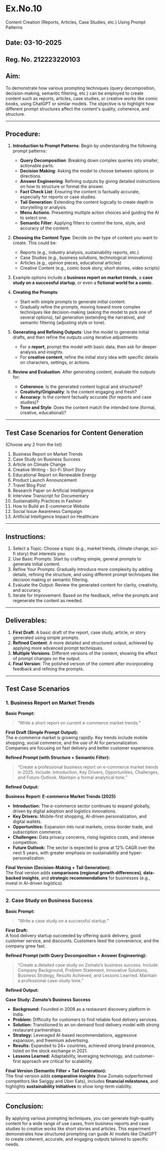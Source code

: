 # Ex.No.10  
Content Creation (Reports, Articles, Case Studies, etc.) Using Prompt Patterns  

## Date:  03-10-2025
## Reg. No.  212223220103

## Aim:  
To demonstrate how various prompting techniques (query decomposition, decision-making, semantic filtering, etc.) can be employed to create content such as reports, articles, case studies, or creative works like comic books, using ChatGPT or similar models. The objective is to highlight how different prompt structures affect the content's quality, coherence, and structure.  

---

## Procedure:  
1. **Introduction to Prompt Patterns**: Begin by understanding the following prompt patterns:  
   - **Query Decomposition**: Breaking down complex queries into smaller, actionable parts.  
   - **Decision Making**: Asking the model to choose between options or directions.  
   - **Answer Engineering**: Refining outputs by giving detailed instructions on how to structure or format the answer.  
   - **Fact Check List**: Ensuring the content is factually accurate, especially for reports or case studies.  
   - **Tail Generation**: Extending the content logically to create depth in storytelling or analysis.  
   - **Menu Actions**: Presenting multiple action choices and guiding the AI to select one.  
   - **Semantic Filter**: Applying filters to control the tone, style, and accuracy of the content.  

2. **Choosing the Content Type**: Decide on the type of content you want to create. This could be:  
   - Reports (e.g., industry analysis, sustainability reports, etc.)  
   - Case Studies (e.g., business solutions, technological innovations)  
   - Articles (e.g., opinion pieces, educational articles)  
   - Creative Content (e.g., comic book story, short stories, video scripts)  

3. Example options include a **business report on market trends**, a **case study on a successful startup**, or even a **fictional world for a comic**.  

4. **Creating the Prompts**:  
   - Start with simple prompts to generate initial content.  
   - Gradually refine the prompts, moving toward more complex techniques like decision-making (asking the model to pick one of several options), tail generation (extending the narrative), and semantic filtering (adjusting style or tone).  

5. **Generating and Refining Outputs**: Use the model to generate initial drafts, and then refine the outputs using iterative adjustments:  
   - For a **report**, prompt the model with basic data, then ask for deeper analysis and insights.  
   - For **creative content**, refine the initial story idea with specific details on characters, settings, or actions.  

6. **Review and Evaluation**: After generating content, evaluate the outputs for:  
   - **Coherence**: Is the generated content logical and structured?  
   - **Creativity/Originality**: Is the content engaging and fresh?  
   - **Accuracy**: Is the content factually accurate (for reports and case studies)?  
   - **Tone and Style**: Does the content match the intended tone (formal, creative, educational)?  

---

## Test Case Scenarios for Content Generation  
(Choose any 2 from the list)  

1. Business Report on Market Trends  
2. Case Study on Business Success  
3. Article on Climate Change  
4. Creative Writing - Sci-Fi Short Story  
5. Educational Report on Renewable Energy  
6. Product Launch Announcement  
7. Travel Blog Post  
8. Research Paper on Artificial Intelligence  
9. Interview Transcript for Documentary  
10. Sustainability Practices in Fashion  
11. How to Build an E-commerce Website  
12. Social Issue Awareness Campaign  
13. Artificial Intelligence Impact on Healthcare  

---

## Instructions:  
1. Select a Topic: Choose a topic (e.g., market trends, climate change, sci-fi story) that interests you.  
2. Use Basic Prompts: Start by crafting simple, general prompts to generate initial content.  
3. Refine Your Prompts: Gradually introduce more complexity by adding details, refining the structure, and using different prompt techniques like decision making or semantic filtering.  
4. Evaluate the Output: Review the generated content for clarity, creativity, and accuracy.  
5. Iterate for Improvement: Based on the feedback, refine the prompts and regenerate the content as needed.  

---

## Deliverables:  
1. **First Draft**: A basic draft of the report, case study, article, or story generated using simple prompts.  
2. **Refined Content**: A more detailed and structured output, achieved by applying more advanced prompt techniques.  
3. **Multiple Versions**: Different versions of the content, showing the effect of prompt changes on the output.  
4. **Final Version**: The polished version of the content after incorporating feedback and refining the prompts.  

---

## Test Case Scenarios  

### 1. Business Report on Market Trends  

**Basic Prompt:**  
> “Write a short report on current e-commerce market trends.”  

**First Draft (Simple Prompt Output):**  
The e-commerce market is growing rapidly. Key trends include mobile shopping, social commerce, and the use of AI for personalization. Companies are focusing on fast delivery and better customer experience.  

**Refined Prompt (with Structure + Semantic Filter):**  
> “Create a professional business report on e-commerce market trends in 2025. Include: Introduction, Key Drivers, Opportunities, Challenges, and Future Outlook. Maintain a formal analytical tone.”  

**Refined Output:**  

**Business Report: E-commerce Market Trends (2025)**  
- **Introduction:** The e-commerce sector continues to expand globally, driven by digital adoption and logistics innovations.  
- **Key Drivers:** Mobile-first shopping, AI-driven personalization, and digital wallets.  
- **Opportunities:** Expansion into rural markets, cross-border trade, and subscription commerce.  
- **Challenges:** Data privacy concerns, rising logistics costs, and intense competition.  
- **Future Outlook:** The sector is expected to grow at 12% CAGR over the next 5 years, with greater emphasis on sustainability and hyper-personalization.  

**Final Version (Decision-Making + Tail Generation):**  
The final version adds **comparisons (regional growth differences)**, **data-backed insights**, and **strategic recommendations** for businesses (e.g., invest in AI-driven logistics).  

---

### 2. Case Study on Business Success  

**Basic Prompt:**  
> “Write a case study on a successful startup.”  

**First Draft:**  
A food delivery startup succeeded by offering quick delivery, good customer service, and discounts. Customers liked the convenience, and the company grew fast.  

**Refined Prompt (with Query Decomposition + Answer Engineering):**  
> “Create a detailed case study on Zomato’s business success. Include: Company Background, Problem Statement, Innovative Solutions, Business Strategy, Results Achieved, and Lessons Learned. Maintain a professional case-study tone.”  

**Refined Output:**  

**Case Study: Zomato’s Business Success**  
- **Background:** Founded in 2008 as a restaurant discovery platform in India.  
- **Problem:** Difficulty for customers to find reliable food delivery services.  
- **Solution:** Transitioned to an on-demand food delivery model with strong restaurant partnerships.  
- **Strategy:** Leveraged AI-based recommendations, aggressive expansion, and freemium advertising.  
- **Results:** Expanded to 24+ countries, achieved strong brand presence, listed on the stock exchange in 2021.  
- **Lessons Learned:** Adaptability, leveraging technology, and customer-first approach are critical for scalability.  

**Final Version (Semantic Filter + Tail Generation):**  
The final version adds **comparative insights** (how Zomato outperformed competitors like Swiggy and Uber Eats), includes **financial milestones**, and highlights **sustainability initiatives** to show long-term viability.  

---

## Conclusion:  
By applying various prompting techniques, you can generate high-quality content for a wide range of use cases, from business reports and case studies to creative works like short stories and articles. This experiment demonstrates how structured prompting can guide AI models like ChatGPT to create coherent, accurate, and engaging outputs tailored to specific needs.  
